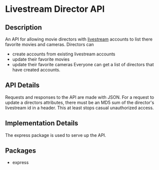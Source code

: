 # Livestream Director API

## Description
An API for allowing movie directors with
[livestream](http://new.livestream.com) accounts to list there
favorite movies and cameras. Directors can
* create accounts from existing livestream accounts
* update their favorite movies
* update their favorite cameras
Everyone can get a list of directors that have created accounts.

## API Details
Requests and responses to the API are made with
JSON. For a request to update a directors attributes, there must be an
MD5 sum of the director's livestream id in a header. This at least
stops casual unauthorized access.


## Implementation Details
The express package is used to serve up the API.

## Packages
* express
